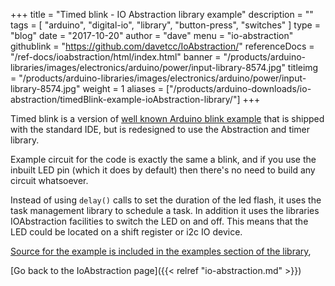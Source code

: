 +++
title = "Timed blink - IO Abstraction library example"
description = ""
tags = [ "arduino", "digital-io", "library", "button-press", "switches" ]
type = "blog"
date = "2017-10-20"
author =  "dave"
menu = "io-abstraction"
githublink = "https://github.com/davetcc/IoAbstraction/"
referenceDocs = "/ref-docs/ioabstraction/html/index.html"
banner = "/products/arduino-libraries/images/electronics/arduino/power/input-library-8574.jpg"
titleimg = "/products/arduino-libraries/images/electronics/arduino/power/input-library-8574.jpg"
weight = 1
aliases = ["/products/arduino-downloads/io-abstraction/timedBlink-example-ioAbstraction-library/"]
+++

Timed blink is a version of [well known Arduino blink example](https://www.arduino.cc/en/Tutorial/Blink) 
that is shipped with the standard IDE, but is redesigned to use the Abstraction and 
timer library.

Example circuit for the code is exactly the same a blink, and if you use the inbuilt LED
pin (which it does by default) then there's no need to build any circuit whatsoever.

Instead of using `delay()` calls to set the duration of the led flash, it uses the task 
management library to schedule a task. In addition it uses the libraries IOAbstraction 
facilities to switch the LED on and off. This means that the LED could be located on
a shift register or i2c IO device.

[Source for the example is included in the examples section of the library](https://github.com/davetcc/IoAbstraction/blob/master/examples/timedBlink/timedBlink.ino),

[Go back to the IoAbstraction page]({{< relref "io-abstraction.md" >}})
